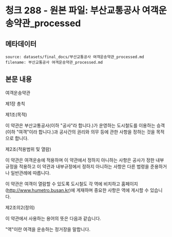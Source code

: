 # 청크 288 - 원본 파일: 부산교통공사 여객운송약관_processed

## 메타데이터

```
source: datasets/final_docs/부산교통공사 여객운송약관_processed.md
filename: 부산교통공사 여객운송약관_processed.md
```

## 본문 내용

여객운송약관

제1장 총칙

제1조(목적)

이 약관은 부산교통공사(이하 "공사"라 합니다.)가 운영하는 도시철도를 이용하는 승객(이하 "여객"이라 합니다.)과 공사간의 권리와 의무 등에 관한 사항을 정하는 것을 목적으로 합니다.

제2조(적용범위 및 열람)

이 약관은 여객운송에 적용하며 이 약관에서 정하지 아니하는 사항은 공사가 정한 내부 규정을 적용하고 이 약관과 내부규정에서 정하지 아니하는 사항은 다른 법령을 준용하거나 일반관례에 따릅니다.

이 약관은 여객이 열람할 수 있도록 도시철도 각 역에 비치하고 홈페이지(http://www.humetro.busan.kr)에 게재하며 중요한 사항은 역에 게시할 수 있습니다.

제2조의2(정의)

이 약관에서 사용하는 용어의 뜻은 다음과 같습니다.

"역"이란 여객을 운송하는 정거장을 말합니다.
